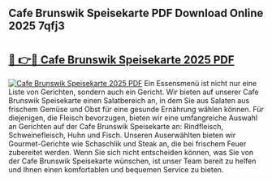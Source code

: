 ## Cafe Brunswik Speisekarte PDF Download Online 2025 7qfj3

# <h2><a href="http://gc5yum.nevu.top/?p=Cafe+Brunswik+Speisekarte">🔗 👉🔴 Cafe Brunswik Speisekarte 2025 PDF</a></h2>

[![Cafe Brunswik Speisekarte 2025 PDF](https://i.imgur.com/dBaPXMq.png)](http://gc5yum.nevu.top/?p=Cafe+Brunswik+Speisekarte)
Ein Essensmenü ist nicht nur eine Liste von Gerichten, sondern auch ein Gericht. Wir bieten auf unserer Cafe Brunswik Speisekarte einen Salatbereich an, in dem Sie aus Salaten aus frischem Gemüse und Obst für eine gesunde Ernährung wählen können. Für diejenigen, die Fleisch bevorzugen, bieten wir eine umfangreiche Auswahl an Gerichten auf der Cafe Brunswik Speisekarte an: Rindfleisch, Schweinefleisch, Huhn und Fisch. Unseren Auserwählten bieten wir Gourmet-Gerichte wie Schaschlik und Steak an, die bei frischem Feuer zubereitet werden. Wenn Sie sich nicht entscheiden können, was Sie von der Cafe Brunswik Speisekarte wünschen, ist unser Team bereit zu helfen und Ihnen einen komfortablen und bequemen Service zu bieten.
